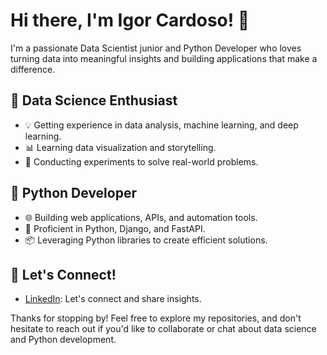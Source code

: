 # Hi there, I'm Igor Cardoso! 👋

I'm a passionate Data Scientist junior and Python Developer who loves turning data into meaningful insights and building applications that make a difference.

## 🔬 Data Science Enthusiast

- 💡 Getting experience in data analysis, machine learning, and deep learning.
- 📊 Learning data visualization and storytelling.
- 🧪 Conducting experiments to solve real-world problems.

## 🐍 Python Developer

- 🌐 Building web applications, APIs, and automation tools.
- 🧰 Proficient in Python, Django, and FastAPI.
- 📦 Leveraging Python libraries to create efficient solutions.

<!-- ## 💼 Featured Projects

- [Project 1](link1): A brief description of the project.
- [Project 2](link2): Another exciting project you've worked on.
-->
## 🚀 Let's Connect!

- [LinkedIn](https://www.linkedin.com/in/igorgcardoso): Let's connect and share insights.
<!-- - [Portfolio](your-portfolio-url): Explore my portfolio and learn more.
- [Twitter](your-twitter-url): Follow for tech updates and musings.
-->

Thanks for stopping by! Feel free to explore my repositories, and don't hesitate to reach out if you'd like to collaborate or chat about data science and Python development.
